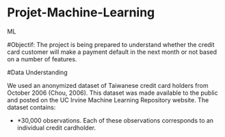 # Projet-Machine-Learning
ML

#Objectif: 
The project is being prepared to understand whether the credit card customer will make a payment default in the next month or not based on a number of features.

#Data Understanding

We used an anonymized dataset of Taiwanese credit card holders from October  2006 (Chou, 2006). This dataset was made available to the public and posted on the UC Irvine Machine Learning Repository website.
The dataset contains: 
-	*30,000 observations. Each of these observations corresponds to an individual credit cardholder. 

